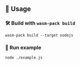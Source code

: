 ## 🚴 Usage

### 🛠️ Build with `wasm-pack build`

```
wasm-pack build --target nodejs
```

### 🔬 Run example

```
node ./example.js
```
